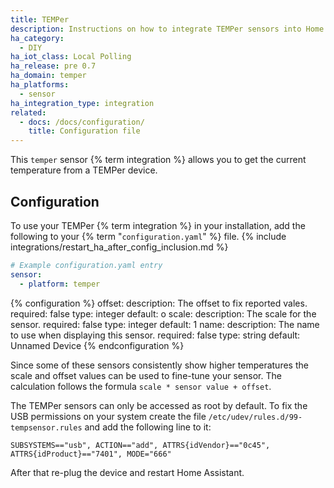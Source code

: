 ```yaml
---
title: TEMPer
description: Instructions on how to integrate TEMPer sensors into Home Assistant.
ha_category:
  - DIY
ha_iot_class: Local Polling
ha_release: pre 0.7
ha_domain: temper
ha_platforms:
  - sensor
ha_integration_type: integration
related:
  - docs: /docs/configuration/
    title: Configuration file
---
```


This `temper` sensor {% term integration %} allows you to get the current temperature from a TEMPer device.

## Configuration

To use your TEMPer {% term integration %} in your installation, add the following to your {% term "`configuration.yaml`" %} file.
{% include integrations/restart_ha_after_config_inclusion.md %}

```yaml
# Example configuration.yaml entry
sensor:
  - platform: temper
```

{% configuration %}
offset:
  description: The offset to fix reported vales.
  required: false
  type: integer
  default: o
scale:
  description: The scale for the sensor.
  required: false
  type: integer
  default: 1
name:
  description: The name to use when displaying this sensor.
  required: false
  type: string
  default: Unnamed Device
{% endconfiguration %}

Since some of these sensors consistently show higher temperatures the scale and offset values can be used to fine-tune your sensor.
The calculation follows the formula `scale * sensor value + offset`.

The TEMPer sensors can only be accessed as root by default. To fix the USB permissions on your system create the file `/etc/udev/rules.d/99-tempsensor.rules` and add the following line to it:

```text
SUBSYSTEMS=="usb", ACTION=="add", ATTRS{idVendor}=="0c45", ATTRS{idProduct}=="7401", MODE="666"
```

After that re-plug the device and restart Home Assistant.
